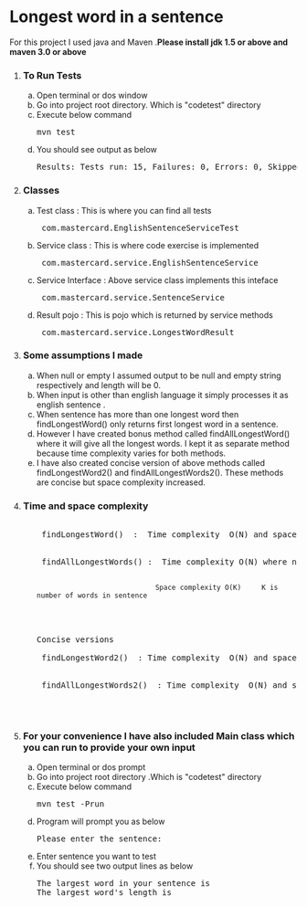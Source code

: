 <h1> Longest word in a sentence </h1>

For this project I used java and Maven .<b>Please install jdk 1.5 or above and maven 3.0 or above </b>

<ol type="1">
<li><h3>To Run Tests</h3>
<ol type="a">
  <li>Open terminal or dos  window</li>
  <li> Go into project root directory. Which is "codetest" directory</li>
  <li> Execute below command <pre>mvn test</pre></li>
  <li> You should see output as below <br></li>
  <pre>Results: Tests run: 15, Failures: 0, Errors: 0, Skipped: 0</pre>
  </ol></li>
  
  <li>
 
  <h3>Classes</h3>
  <ol type="a">

   <li> Test class : This is where you can find all tests <pre> com.mastercard.EnglishSentenceServiceTest </pre> </li>
   <li> Service class : This is where code exercise is implemented <pre> com.mastercard.service.EnglishSentenceService </pre> </li>
   <li> Service Interface : Above service class implements this inteface<pre> com.mastercard.service.SentenceService </pre> </li>
   <li> Result pojo : This is pojo which is returned by service methods<pre> com.mastercard.service.LongestWordResult </pre> </li>
</ol>
</li>

  <li>
 
  <h3>Some assumptions I made</h3>
  <ol type="a">
<li>When null or empty I assumed output to be null and empty string respectively and length will be 0.</li>
    <li>When input is other than english language it simply processes it as english sentence .</li>
    <li>When sentence has more than one longest word then findLongestWord() only returns first longest word in  a  sentence. </li>
   <li>However I have created bonus method called findAllLongestWord() where it will give all the longest words. I kept it as separate method because time complexity varies for both methods.</li>
<li>I have also created concise version of above methods called findLongestWord2() and findAllLongestWords2(). These methods are concise but space complexity increased.</li>
   </ol>
</li>

<li>
  <h3>Time and space complexity</h3>
  <ol type="a">
    <pre>
    <li> findLongestWord()  :  Time complexity  O(N) and space complexity O(1)</li>
    <li> findAllLongestWords() :  Time complexity O(N) where n is total length of sentence and
                                                  
                                 Space complexity O(K)     K is number of words in sentence
   </li>
Concise versions
   <li> findLongestWord2()  : Time complexity  O(N) and space complexity O(N) </li>
  <li> findAllLongestWords2()  : Time complexity  O(N) and space complexity O(N) </li>

   </pre>
  </ol>
</li>
  
  
 <li>         
<h3>For your convenience I have also included Main class which you can run to provide your own input </h3>
 <ol type="a">
   <li> Open terminal or dos prompt </li>
  <li> Go into project root directory .Which is "codetest" directory</li>
  <li> Execute below command  <pre>mvn test -Prun</pre></li>
  <li> Program will prompt you as below  <pre>Please enter the sentence:</pre></li>
  <li> Enter sentence you want to test </li>
  <li> You should see two output lines as below
  <pre>The largest word in your sentence is<br>The largest word's length is </pre>
  
  </li>
 </li>
 </ol>

</ol>


